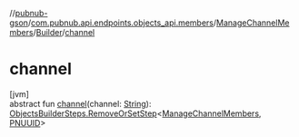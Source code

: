 //[pubnub-gson](../../../../index.md)/[com.pubnub.api.endpoints.objects_api.members](../../index.md)/[ManageChannelMembers](../index.md)/[Builder](index.md)/[channel](channel.md)

# channel

[jvm]\
abstract fun [channel](channel.md)(channel: [String](https://docs.oracle.com/javase/8/docs/api/java/lang/String.html)): [ObjectsBuilderSteps.RemoveOrSetStep](../../../com.pubnub.api.endpoints.objects_api.utils/-objects-builder-steps/-remove-or-set-step/index.md)&lt;[ManageChannelMembers](../index.md), [PNUUID](../../../com.pubnub.api.models.consumer.objects_api.member/-p-n-u-u-i-d/index.md)&gt;
